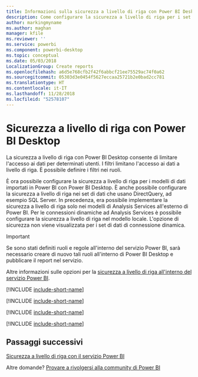 ```yaml
---
title: Informazioni sulla sicurezza a livello di riga con Power BI Desktop
description: Come configurare la sicurezza a livello di riga per i set di dati importati e DirectQuery con Power BI Desktop.
author: markingmyname
ms.author: maghan
manager: kfile
ms.reviewer: ''
ms.service: powerbi
ms.component: powerbi-desktop
ms.topic: conceptual
ms.date: 05/03/2018
LocalizationGroup: Create reports
ms.openlocfilehash: a6d5e768cfb2f42f6abbcf21ee75529ac74f0a62
ms.sourcegitcommit: 05303d3e0454f5627eccaa25721b2e0bad2cc781
ms.translationtype: HT
ms.contentlocale: it-IT
ms.lasthandoff: 11/28/2018
ms.locfileid: "52578107"
---
```

# <a name="row-level-security-rls-with-power-bi-desktop"></a>Sicurezza a livello di riga con Power BI Desktop

La sicurezza a livello di riga con Power BI Desktop consente di limitare l'accesso ai dati per determinati utenti. I filtri limitano l'accesso ai dati a livello di riga. È possibile definire i filtri nei ruoli.

È ora possibile configurare la sicurezza a livello di riga per i modelli di dati importati in Power BI con Power BI Desktop. È anche possibile configurare la sicurezza a livello di riga nei set di dati che usano DirectQuery, ad esempio SQL Server. In precedenza, era possibile implementare la sicurezza a livello di riga solo nei modelli di Analysis Services all'esterno di Power BI. Per le connessioni dinamiche ad Analysis Services è possibile configurare la sicurezza a livello di riga nel modello locale. L'opzione di sicurezza non viene visualizzata per i set di dati di connessione dinamica.

> [!IMPORTANT]
> Se sono stati definiti ruoli e regole all'interno del servizio Power BI, sarà necessario creare di nuovo tali ruoli all'interno di Power BI Desktop e pubblicare il report nel servizio.

Altre informazioni sulle opzioni per la [sicurezza a livello di riga all'interno del servizio Power BI](service-admin-rls.md).

[!INCLUDE [include-short-name](./includes/rls-desktop-define-roles.md)]

[!INCLUDE [include-short-name](./includes/rls-desktop-view-as-roles.md)]

[!INCLUDE [include-short-name](./includes/rls-limitations.md)]

[!INCLUDE [include-short-name](./includes/rls-faq.md)]

## <a name="next-steps"></a>Passaggi successivi

[Sicurezza a livello di riga con il servizio Power BI](service-admin-rls.md)  

Altre domande? [Provare a rivolgersi alla community di Power BI](http://community.powerbi.com/)